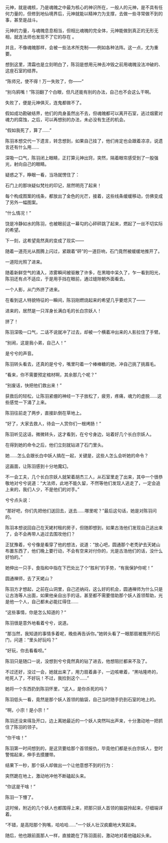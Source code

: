 元神，就是魂核，乃是魂魄之中最为核心的神识所在，一般人的元神，是不具有任何力量的，但修到地仙境界后，元神就能以精神力为支撑，去做一些寻常做不到的事，甚至是战斗。

元神的力量，与魂魄息息相当，但相比魂魄的完全体，元神能做到真正的无形无相，就连法师也发现不了它的存在 。

并且，不像魂魄那样，会被一些法术所克制——例如各种法阵。这一点，尤为重要。

想到这里，清霜也是立刻明白了，陈羽是想用元神去冲毁之前用魂魄没法冲破的、这座石室的结界。

“陈师兄，使不得！万一失败了，你——”

“别乌鸦嘴！”陈羽翻了个白眼，但凡还能有别的办法，自己也不会这么干啊。

失败了，便是元神俱灭，连鬼都做不了。

假如成功勘破结界，他们的肉身虽然出不去，但魂魄都可以离开石室，逃过烟雾对魂力的腐蚀，之后，可以再想别的办法，未必没有生还的机会。

“假如我死了，算了……”

陈羽本想交代一下遗言，转念想到，如果自己挂了，他们肯定也会跟着凉凉，说遗言还有什么用……

深吸一口气，陈羽闭上眼睛，正打算元神出窍，突然，隔着眼帘感受到了一股强光，射向自己的眼睛。

疑惑之下，睁眼一看，当场就愣住了：

石门上的那块疑似梵社的印记，居然明亮了起来！

每个构成图案的线条，都放出了金色的光芒，接着，这些线条缓缓移动，仿佛变成了另外一幅图案。

“什么情况！”

饶是冷静如水的陈羽，也被眼前这一幕勾的心砰砰跳了起来，燃起了一丝不切实际的希望。

下一刻，这希望竟然真的变成了现实——

随着一道亮光从图腾上闪过，紧跟着“砰”的一道巨响，石门竟然被缓缓地推开了。

一道阳光照了进来。

随着新鲜空气的涌入，浓雾瞬间被驱散了许多，在黑暗中呆久了，乍一看到阳光，陈羽还有点不适应，于是用手挡在眼前，通过缝隙朝外面看去。

一个人影，从门外挤了进来。

在看到这人特貌特征的一瞬间，陈羽刚燃烧起来的希望几乎要熄灭了——

进来的，居然是一只浑身长满白毛的长白宗妖人！

拼了！

陈羽深吸一口气，二话不说就冲了过去，却被一个横着冲出来的人影拉住了手臂。

“别闹，这是我小弟，自己人！”

是兮兮的声音。

陈羽转头看去，还真的是兮兮，嘴里叼着一个棒棒糖的她，冲自己挑了挑眉毛。

“看来，你不需要预定棺材啊，其余那几个呢？”

“别废话，快把他们救出来！”

获救后的轻松，让陈羽紧绷的神经一下子放松了，疲劳，疼痛，魂力的虚脱……这些感觉一下涌了上来。

陈羽往前走了两步，直接趴倒在草地上。

“好了，大家去救人，待会一人赏你们一根烤肠！”

陈羽听见这话，微微转头，这才看到，在兮兮身边，站着好几个长白宗妖人。

在得到她的命令之后，他们立刻就钻进了石门里头。

她……怎么会跟长白中妖人搞在一起，关键是，这些人怎么会听她的命令？

这画面，让陈羽感到十分地魔幻。

不一会工夫，几个长白宗妖人就架着胡杰三人，从石室里走了出来，其中一个很恭敬地对兮兮说道：“大法师，此地不能久留，不然等他们发现人逃走了，一定会追上来的，我们人少，不是他们的对手。”

兮兮点头说：

“那好吧，你们先把他们送回去，送去……哪里呢？”最后这句话，她是对陈羽问的。

陈羽本想说回自己在天姥村租的房子，但随即想到，如果古浩他们发现自己逃出来了，会不会再带人追过去围攻他们？

正犹豫着，兮兮像是看穿了他的想法，说道：“放心吧，圆通那个老秃驴去天姥山布置东西了，他们晚上要行动，不会有空来对付你的，光是古浩他们的话，没什么好怕的。”

她伸出一只手，食指和中指在下巴处比了个“胜利”的手势，“有我保护你呢！”

圆通禅师，去了天姥山？

陈羽方才想起，之前在山洞里，自己还纳闷，这么好的机会，圆通禅师为什么只是让古浩等人出面，如果他亲自出手的话，甚至都不需要借助那个妖人首领帮助，光是他一个人，自己都未必能扛得住……

“这些事情，你是怎么知道的？“

陈羽很是意外地看着兮兮，说道。

“那当然，我知道的事情多着呢，晚些再告诉你。”她转头看了一眼那扇被推开的石门，问道：“里头好玩吗？”

“好玩，你去看看呗。”

陈羽只是随口一说，没想到兮兮竟然真的钻了进去，他想阻拦都来不及了。

不过还好，没过一会，她就出来了，用力扇着鼻子，一边咳嗽着，“黑咕隆咚的，呛死人了，不好玩！不过，我捡到这个……”

她将一个东西扔到陈羽怀里，“这人，是你杀死的吗？

陈羽低头一看，竟然是那个妖人首领的脑袋，自己当时随手扔到石室的地上的。

“啊，小宗！是小宗！”

陈羽还没来得及开口，边上离她最近的一个妖人突然叫出声来，十分激动地一把抓住了陈羽的领子。

“你干啥！”

陈羽第一时间想到的，是这货要给那个首领报仇，毕竟他们都是长白宗妖人，登时警惕起来，伸手去摸腰带。

结果下一秒，那个妖人却做出一个让他意想不到的行为：

突然跪在地上，激动地冲他不断磕起头来。

“你这是干啥！”

陈羽一下懵了。

这时候，附近的几个妖人也都围得上来，把那只妖人首领的脑袋拎起来，仔细端详着。

“不错，是高阳那个狗嘴，哈哈哈……”一个妖人壮汉疯癫地大笑起来。

随后，他也跟前面那人一样，直接跪在了陈羽面前，激动地对着他磕起头来。

